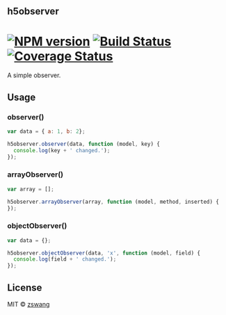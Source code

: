 h5observer
--------------

# [![NPM version][npm-image]][npm-url] [![Build Status][travis-image]][travis-url] [![Coverage Status][coverage-image]][coverage-url]

A simple observer.


## Usage

### observer()

```js
var data = { a: 1, b: 2};

h5observer.observer(data, function (model, key) {
  console.log(key + ' changed.');
});
```

### arrayObserver()

```js
var array = [];

h5observer.arrayObserver(array, function (model, method, inserted) {
});
```

### objectObserver()

```js
var data = {};

h5observer.objectObserver(data, 'x', function (model, field) {
  console.log(field + ' changed.');
});
```

## License

MIT © [zswang](http://weibo.com/zswang)

[npm-url]: https://npmjs.org/package/h5observer
[npm-image]: https://badge.fury.io/js/h5observer.svg
[travis-url]: https://travis-ci.org/zswang/h5observer
[travis-image]: https://travis-ci.org/zswang/h5observer.svg?branch=master
[coverage-url]: https://coveralls.io/github/zswang/h5observer?branch=master
[coverage-image]: https://coveralls.io/repos/zswang/h5observer/badge.svg?branch=master&service=github